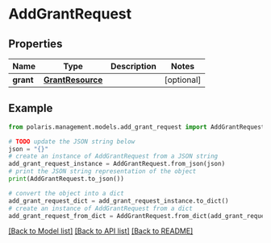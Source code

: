 <!--

 Copyright (c) 2024 Snowflake Computing Inc.
 
 Licensed under the Apache License, Version 2.0 (the "License");
 you may not use this file except in compliance with the License.
 You may obtain a copy of the License at
 
      http://www.apache.org/licenses/LICENSE-2.0
 
 Unless required by applicable law or agreed to in writing, software
 distributed under the License is distributed on an "AS IS" BASIS,
 WITHOUT WARRANTIES OR CONDITIONS OF ANY KIND, either express or implied.
 See the License for the specific language governing permissions and
 limitations under the License.

-->
# AddGrantRequest

## Properties

Name | Type | Description | Notes
------------ | ------------- | ------------- | -------------
**grant** | [**GrantResource**](GrantResource.md) |  | [optional] 

## Example

```python
from polaris.management.models.add_grant_request import AddGrantRequest

# TODO update the JSON string below
json = "{}"
# create an instance of AddGrantRequest from a JSON string
add_grant_request_instance = AddGrantRequest.from_json(json)
# print the JSON string representation of the object
print(AddGrantRequest.to_json())

# convert the object into a dict
add_grant_request_dict = add_grant_request_instance.to_dict()
# create an instance of AddGrantRequest from a dict
add_grant_request_from_dict = AddGrantRequest.from_dict(add_grant_request_dict)
```
[[Back to Model list]](../README.md#documentation-for-models) [[Back to API list]](../README.md#documentation-for-api-endpoints) [[Back to README]](../README.md)



